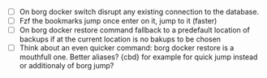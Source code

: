 - [ ] On borg docker switch disrupt any existing connection to the database. 
- [ ] Fzf the bookmarks jump once enter on it, jump to it (faster)
- [ ] On borg docker restore command fallback to a predefault location of backups if at the current location is no bakups to be chosen
- [ ] Think about an even quicker command: borg docker restore is a mouthfull one. Better aliases?
{cbd} for example for quick jump instead or additionaly of borg jump?